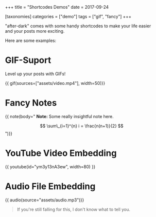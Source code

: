 +++
title = "Shortcodes Demos"
date = 2017-09-24

[taxonomies]
categories = ["demo"]
tags = ["gif", "fancy"]
+++

"after-dark" comes with some handy shortcodes to make your life easier and
your posts more exciting.

<!-- more -->

Here are some examples:

# GIF-Suport

Level up your posts with GIFs!

{{ gif(sources=["assets/video.mp4"], width=50)}}

# Fancy Notes

{{ note(body="
**Note:** Some really insightful note here.

$$ \sum\_{i=1}^{n} i = \frac{n(n+1)}{2} $$
")}}

# YouTube Video Embedding

{{ youtube(id="ym3y13nA3ew", width=80) }}

# Audio File Embedding

{{ audio(source="assets/audio.mp3")}}

> If you're still falling for this, I don't know what to tell you.
